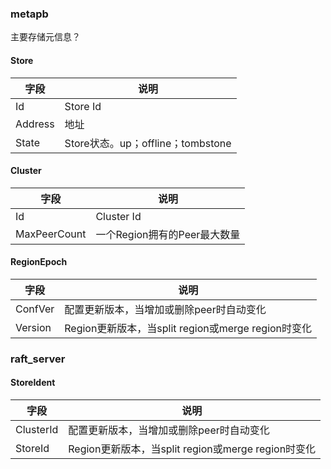 ### metapb
主要存储元信息？

#### Store

| 字段         | 说明                           |
|------------|------------------------------|
| Id       | Store Id                     |
| Address   | 地址                           |
| State   | Store状态。up；offline；tombstone |

#### Cluster 

| 字段         | 说明                  |
|------------|---------------------|
| Id       | Cluster Id            |
| MaxPeerCount   | 一个Region拥有的Peer最大数量 |


#### RegionEpoch

| 字段         | 说明                                       |
|------------|------------------------------------------|
| ConfVer       | 配置更新版本，当增加或删除peer时自动变化                   |
| Version   | Region更新版本，当split region或merge region时变化 |


### raft_server

#### StoreIdent

| 字段         | 说明                                       |
|------------|------------------------------------------|
| ClusterId       | 配置更新版本，当增加或删除peer时自动变化                   |
| StoreId   | Region更新版本，当split region或merge region时变化 |


